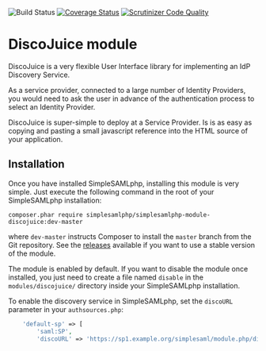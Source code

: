 ![Build Status](https://github.com/simplesamlphp/simplesamlphp-module-discojuice/workflows/CI/badge.svg?branch=master)
[![Coverage Status](https://codecov.io/gh/simplesamlphp/simplesamlphp-module-discojuice/branch/master/graph/badge.svg)](https://codecov.io/gh/simplesamlphp/simplesamlphp-module-discojuice)
[![Scrutinizer Code Quality](https://scrutinizer-ci.com/g/simplesamlphp/simplesamlphp-module-discojuice/badges/quality-score.png?b=master)](https://scrutinizer-ci.com/g/simplesamlphp/simplesamlphp-module-discojuice/?branch=master)

DiscoJuice module
=================

DiscoJuice is a very flexible User Interface library for implementing an IdP Discovery Service.

As a service provider, connected to a large number of Identity Providers, you would need to ask the user in advance of
the authentication process to select an Identity Provider.

DiscoJuice is super-simple to deploy at a Service Provider. Is is as easy as copying and pasting a small javascript
reference into the HTML source of your application.

Installation
------------

Once you have installed SimpleSAMLphp, installing this module is very simple. Just execute the following
command in the root of your SimpleSAMLphp installation:

```
composer.phar require simplesamlphp/simplesamlphp-module-discojuice:dev-master
```

where `dev-master` instructs Composer to install the `master` branch from the Git repository. See the
[releases](https://github.com/simplesamlphp/simplesamlphp-module-discojuice/releases) available if you
want to use a stable version of the module.

The module is enabled by default. If you want to disable the module once installed, you just need to create a file named
`disable` in the `modules/discojuice/` directory inside your SimpleSAMLphp installation.

To enable the discovery service in SimpleSAMLphp, set the `discoURL` parameter in your `authsources.php`:

```php
    'default-sp' => [
        'saml:SP',
        'discoURL' => 'https://sp1.example.org/simplesaml/module.php/discojuice/central.php',
```
